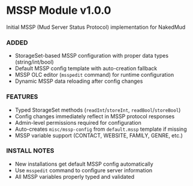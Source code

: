 # MSSP Module v1.0.0
Initial MSSP (Mud Server Status Protocol) implementation for NakedMud
### ADDED
- StorageSet-based MSSP configuration with proper data types (string/int/bool)
- Default MSSP config template with auto-creation fallback
- MSSP OLC editor (`msspedit` command) for runtime configuration
- Dynamic MSSP data reloading after config changes
### FEATURES
- Typed StorageSet methods (`readInt`/`storeInt`, `readBool`/`storeBool`)
- Config changes immediately reflect in MSSP protocol responses
- Admin-level permissions required for configuration
- Auto-creates `misc/mssp-config` from `default.mssp` template if missing
- MSSP variable support (CONTACT, WEBSITE, FAMILY, GENRE, etc.)
### INSTALL NOTES
- New installations get default MSSP config automatically
- Use `msspedit` command to configure server information
- All MSSP variables properly typed and validated
